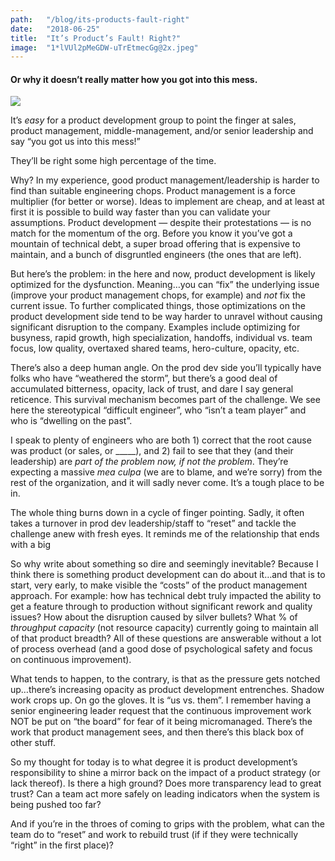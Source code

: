 ```yaml
---
path:	"/blog/its-products-fault-right"
date:	"2018-06-25"
title:	"It’s Product’s Fault! Right?"
image:	"1*lVUl2pMeGDW-uTrEtmecGg@2x.jpeg"
---
```


#### Or why it doesn’t really matter how you got into this mess.

![](/images/1*lVUl2pMeGDW-uTrEtmecGg@2x.jpeg)

It’s *easy* for a product development group to point the finger at sales, product management, middle-management, and/or senior leadership and say “you got us into this mess!”

They’ll be right some high percentage of the time.

Why? In my experience, good product management/leadership is harder to find than suitable engineering chops. Product management is a force multiplier (for better or worse). Ideas to implement are cheap, and at least at first it is possible to build way faster than you can validate your assumptions. Product development — despite their protestations — is no match for the momentum of the org. Before you know it you’ve got a mountain of technical debt, a super broad offering that is expensive to maintain, and a bunch of disgruntled engineers (the ones that are left).

But here’s the problem: in the here and now, product development is likely optimized for the dysfunction. Meaning…you can “fix” the underlying issue (improve your product management chops, for example) and *not* fix the current issue. To further complicated things, those optimizations on the product development side tend to be way harder to unravel without causing significant disruption to the company. Examples include optimizing for busyness, rapid growth, high specialization, handoffs, individual vs. team focus, low quality, overtaxed shared teams, hero-culture, opacity, etc.

There’s also a deep human angle. On the prod dev side you’ll typically have folks who have “weathered the storm”, but there’s a good deal of accumulated bitterness, opacity, lack of trust, and dare I say general reticence. This survival mechanism becomes part of the challenge. We see here the stereotypical “difficult engineer”, who “isn’t a team player” and who is “dwelling on the past”.

I speak to plenty of engineers who are both 1) correct that the root cause was product (or sales, or \_\_\_\_\_), and 2) fail to see that they (and their leadership) are *part of the problem now, if not the problem*. They’re expecting a massive *mea culpa* (we are to blame, and we’re sorry) from the rest of the organization, and it will sadly never come. It’s a tough place to be in.

The whole thing burns down in a cycle of finger pointing. Sadly, it often takes a turnover in prod dev leadership/staff to “reset” and tackle the challenge anew with fresh eyes. It reminds me of the relationship that ends with a big

So why write about something so dire and seemingly inevitable? Because I think there is something product development can do about it…and that is to start, very early, to make visible the “costs” of the product management approach. For example: how has technical debt truly impacted the ability to get a feature through to production without significant rework and quality issues? How about the disruption caused by silver bullets? What % of *throughput capacity* (not resource capacity) currently going to maintain all of that product breadth? All of these questions are answerable without a lot of process overhead (and a good dose of psychological safety and focus on continuous improvement).

What tends to happen, to the contrary, is that as the pressure gets notched up…there’s increasing opacity as product development entrenches. Shadow work crops up. On go the gloves. It is “us vs. them”. I remember having a senior engineering leader request that the continuous improvement work NOT be put on “the board” for fear of it being micromanaged. There’s the work that product management sees, and then there’s this black box of other stuff.

So my thought for today is to what degree it is product development’s responsibility to shine a mirror back on the impact of a product strategy (or lack thereof). Is there a high ground? Does more transparency lead to great trust? Can a team act more safely on leading indicators when the system is being pushed too far?

And if you’re in the throes of coming to grips with the problem, what can the team do to “reset” and work to rebuild trust (if if they were technically “right” in the first place)?

